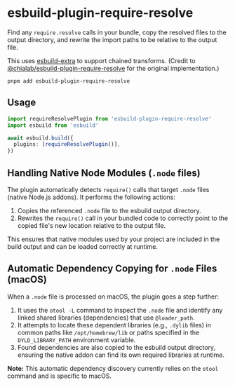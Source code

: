 # esbuild-plugin-require-resolve

Find any `require.resolve` calls in your bundle, copy the resolved files to the output directory, and rewrite the import paths to be relative to the output file.

This uses [esbuild-extra](https://github.com/aleclarson/esbuild-extra) to support chained transforms. (Credit to [@chialab/esbuild-plugin-require-resolve](https://github.com/chialab/rna/tree/main/packages/esbuild-plugin-require-resolve) for the original implementation.)

```
pnpm add esbuild-plugin-require-resolve
```

## Usage

```ts
import requireResolvePlugin from 'esbuild-plugin-require-resolve'
import esbuild from 'esbuild'

await esbuild.build({
  plugins: [requireResolvePlugin()],
})
```

## Handling Native Node Modules (`.node` files)

The plugin automatically detects `require()` calls that target `.node` files (native Node.js addons). It performs the following actions:

1.  Copies the referenced `.node` file to the esbuild output directory.
2.  Rewrites the `require()` call in your bundled code to correctly point to the copied file's new location relative to the output file.

This ensures that native modules used by your project are included in the build output and can be loaded correctly at runtime.

## Automatic Dependency Copying for `.node` Files (macOS)

When a `.node` file is processed on macOS, the plugin goes a step further:

1.  It uses the `otool -L` command to inspect the `.node` file and identify any linked shared libraries (dependencies) that use `@loader_path`.
2.  It attempts to locate these dependent libraries (e.g., `.dylib` files) in common paths like `/opt/homebrew/lib` or paths specified in the `DYLD_LIBRARY_PATH` environment variable.
3.  Found dependencies are also copied to the esbuild output directory, ensuring the native addon can find its own required libraries at runtime.

**Note:** This automatic dependency discovery currently relies on the `otool` command and is specific to macOS.
